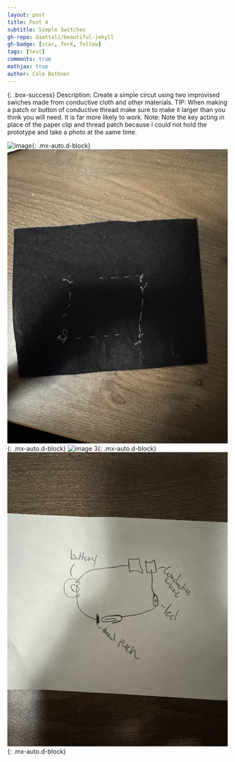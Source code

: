 ```yaml
---
layout: post
title: Post 4
subtitle: Simple Switches
gh-repo: daattali/beautiful-jekyll
gh-badge: [star, fork, follow]
tags: [test]
comments: true
mathjax: true
author: Cole Bothner
---
```


{: .box-success}
Description: Create a simple circut using two improvised swiches made from conductive cloth and other materials. 
TIP: When making a patch or button of conductive thread make sure to make it larger than you think you will need. It is far more likely to work.
Note: Note the key acting in place of the paper clip and thread patch because I could not hold the prototype and take a photo at the same time. 



![image](/assets/img/simpleswitchfront.jpeg){: .mx-auto.d-block}
![image 2](/assets/img/simpleswitchback.jpeg){: .mx-auto.d-block}
![image 3](/assets/img/switchalagator.jpeg){: .mx-auto.d-block}
![image 4](/assets/img/Switchpprproto.jpeg){: .mx-auto.d-block}
